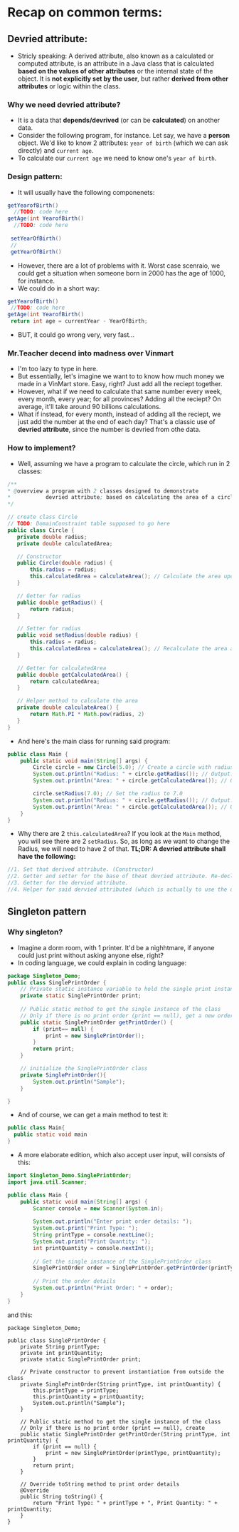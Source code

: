 # Recap on common terms:
## Devried attribute:
- Stricly speaking: A derived attribute, also known as a calculated or computed attribute, is an attribute in a Java class that is calculated **based on the values of other attributes** or the internal state of the object. It is **not explicitly set by the user**, but rather **derived from other attributes** or logic within the class.

### Why we need devried attribute?
- It is a data that **depends/devrived** (or can be **calculated**) on another data. 
- Consider the following program, for instance. Let say, we have a **person** object. We'd like to know 2 attributes: `year of birth` (which we can ask directly) and `current age`.
- To calculate our `current age` we need to know one's `year of birth`. 

### Design pattern:
- It will usually have the following componenets:
```java
getYearofBirth()
  //TODO: code here
getAge(int YearofBirth()
  //TODO: code here
 
 setYearOfBirth()
 //
 getYearOfBirth()
 ```
 - However, there are a lot of problems with it. Worst case scenraio, we could get a situation when someone born in 2000 has the age of 1000, for instance. 
 - We could do in a short way:
 ```java
 getYearofBirth()
  //TODO: code here
getAge(int YearofBirth()
  return int age = currentYear - YearOfBirth;
 ```
 - BUT, it could go wrong very, very fast...
 ### Mr.Teacher decend into madness over Vinmart
 - I'm too lazy to type in here.
 - But essentially, let's imagine we want to to know how much money we made in a VinMart store. Easy, right? Just add all the reciept together.
 - However, what if we need to calculate that same number every week, every month, every year; for all provinces? Adding all the reciept? On average, it'll take around 90 billions calculations. 
 - What if instead, for every month, instead of adding all the reciept, we just add the number at the end of each day? That's a classic use of **devried attribute**, since the number is devried from othe data. 
 
 ### How to implement?
 - Well, assuming we have a program to calculate the circle, which run in 2 classes:
 ```java
 /**
 * @overview a program with 2 classes designed to demonstrate
 *           devried attribute; based on calculating the area of a circle given the radius
 */
 
 // create class Circle
 // TODO: DomainConstraint table supposed to go here
 public class Circle {
    private double radius;
    private double calculatedArea;

    // Constructor
    public Circle(double radius) {
        this.radius = radius;
        this.calculatedArea = calculateArea(); // Calculate the area upon object creation
    }

    // Getter for radius
    public double getRadius() {
        return radius;
    }

    // Setter for radius
    public void setRadius(double radius) {
        this.radius = radius;
        this.calculatedArea = calculateArea(); // Recalculate the area after setting radius
    }

    // Getter for calculatedArea
    public double getCalculatedArea() {
        return calculatedArea;
    }

    // Helper method to calculate the area
    private double calculateArea() {
        return Math.PI * Math.pow(radius, 2)
    }
}
```
- And here's the main class for running said program:
```java
public class Main {
    public static void main(String[] args) {
        Circle circle = new Circle(5.0); // Create a circle with radius 5.0
        System.out.println("Radius: " + circle.getRadius()); // Output: Radius: 5.0
        System.out.println("Area: " + circle.getCalculatedArea()); // Output: Area: 78.53981633974483

        circle.setRadius(7.0); // Set the radius to 7.0
        System.out.println("Radius: " + circle.getRadius()); // Output: Radius: 7.0
        System.out.println("Area: " + circle.getCalculatedArea()); // Output: Area: 153.93804002589985
    }
}
```
- Why there are 2 `this.calculatedArea`? If you look at the `Main` method, you will see there are 2 `setRadius`. So, as long as we want to change the Radius, we will need to have 2 of that.
**TL;DR: A devried attribute shall have the following:**
```java
//1. Set that derived attribute. (Constructor)
//2. Getter and setter for the base of theat devried attribute. Re-declared the dervied attribute in the setter.
//3. Getter for the dervied attribute.
//4. Helper for said dervied attributed (which is actually to use the derived attribute)
```

## Singleton pattern
### Why singleton?
- Imagine a dorm room, with 1 printer. It'd be a nighhtmare, if anyone could just print without asking anyone else, right?
- In coding language, we could explain in coding language:
```java
package Singleton_Demo;
public class SinglePrintOrder {
    // Private static instance variable to hold the single print instance
    private static SinglePrintOrder print;
    
    // Public static method to get the single instance of the class
    // Only if there is no print order (print == null), get a new order, named "getPrintOrder"
    public static SinglePrintOrder getPrintOrder() {
        if (print== null) {
            print = new SinglePrintOrder();
        }
        return print;
    }

    // initialize the SinglePrintOrder class
    private SinglePrintOrder(){
        System.out.println("Sample");
    }

}
```
- And of course, we can get a main method to test it:
```java
public class Main{
  public static void main 
}

```
- A more elaborate edition, which also accept user input, will consists of this:
```java
import Singleton_Demo.SinglePrintOrder;
import java.util.Scanner;

public class Main {
    public static void main(String[] args) {
        Scanner console = new Scanner(System.in);
        
        System.out.println("Enter print order details: ");
        System.out.print("Print Type: ");
        String printType = console.nextLine();
        System.out.print("Print Quantity: ");
        int printQuantity = console.nextInt();
        
        // Get the single instance of the SinglePrintOrder class
        SinglePrintOrder order = SinglePrintOrder.getPrintOrder(printType, printQuantity);
        
        // Print the order details
        System.out.println("Print Order: " + order);
    }
}
```
and this:
```
package Singleton_Demo;

public class SinglePrintOrder {
    private String printType;
    private int printQuantity;
    private static SinglePrintOrder print;

    // Private constructor to prevent instantiation from outside the class
    private SinglePrintOrder(String printType, int printQuantity) {
        this.printType = printType;
        this.printQuantity = printQuantity;
        System.out.println("Sample");
    }

    // Public static method to get the single instance of the class
    // Only if there is no print order (print == null), create
    public static SinglePrintOrder getPrintOrder(String printType, int printQuantity) {
        if (print == null) {
            print = new SinglePrintOrder(printType, printQuantity);
        }
        return print;
    }

    // Override toString method to print order details
    @Override
    public String toString() {
        return "Print Type: " + printType + ", Print Quantity: " + printQuantity;
    }
}
```

